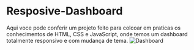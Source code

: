 # Resposive-Dashboard
Aqui voce pode conferir um projeto feito para colcoar em praticas os conhecimentos de HTML, CSS e JavaScript, onde temos um dashboard totalmente responsivo e com mudança de tema.
![Dashboard](https://user-images.githubusercontent.com/88806160/161104169-95462c10-87b7-4f7c-a611-2ac645129162.png)
